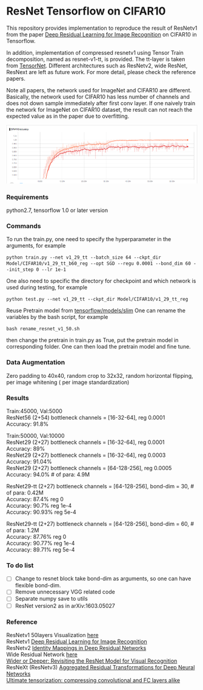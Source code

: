 # ResNet Tensorflow on CIFAR10

This repository provides implementation to reproduce the result of ResNetv1 from the paper [Deep Residual Learning 
for Image Recognition](https://arxiv.org/abs/1512.03385) on CIFAR10 in
Tensorflow.

In addition, implementation of compressed resnetv1 using Tensor Train decomposition, named as resnet-v1-tt, is provided. The tt-layer is taken from [TensorNet](https://github.com/timgaripov/TensorNet-TF). Different architectures such as ResNetv2,  wide ResNet, ResNext are left as future work. For more detail, please check the reference papers.


Note all papers, the network used for ImageNet and CIFAR10 are different.
Basically, the network used for CIFAR10 has less number of channels and does
not down sample immediately after first conv layer. If one naively train the 
network for ImageNet on CIFAR10 dataset, the result can not
reach the expected value as in the paper due to overfitting.

![](Figures/cifar10.png) 

### Requirements
python2.7, tensorflow 1.0 or later version
 

### Commands

To run the train.py, one need to specify the hyperparameter in the arguments,
for example    
```
python train.py --net v1_29_tt --batch_size 64 --ckpt_dir Model/CIFAR10/v1_29_tt_b60_reg --opt SGD --regu 0.0001 --bond_dim 60 --init_step 0 --lr 1e-1
```

One also need to specific the directory for checkpoint and which network is
used during testing, for example
```
python test.py --net v1_29_tt --ckpt_dir Model/CIFAR10/v1_29_tt_reg
```


Reuse Pretrain model from
[tensorflow/models/slim](https://github.com/tensorflow/models/tree/master/slim)
One can rename the variables by the bash script, for example
```
bash rename_resnet_v1_50.sh
```
then change the pretrain in train.py as True, put the pretrain model in
corresponding folder. One can then load the pretrain model and fine tune.


### Data Augmentation
Zero padding to 40x40, random crop to 32x32, random horizontal flipping, per
image whitening ( per image standardization)


### Results

Train:45000, Val:5000   
ResNet56 (2+54) bottleneck channels = [16-32-64], reg 0.0001   
Accuracy: 91.8%  

Train:50000, Val:10000   
ResNet29 (2+27) bottleneck channels = [16-32-64], reg 0.0001   
Accuracy: 89%   
ResNet29 (2+27) bottleneck channels = [16-32-64], reg 0.0003   
Accuracy: 91.04%   
ResNet29 (2+27) bottleneck channels = [64-128-256], reg 0.0005   
Accuracy: 94.0%   # of para: 4.9M  
  
ResNet29-tt (2+27) bottleneck channels = [64-128-256], bond-dim = 30, # of  para: 0.42M    
Accuracy: 87.4%        reg 0    
Accuracy: 90.7%      reg 1e-4    
Accuracy: 90.93%      reg 5e-4    


ResNet29-tt (2+27) bottleneck channels = [64-128-256], bond-dim = 60, # of para: 1.2M   
Accuracy: 87.76%	reg 0    
Accuracy: 90.77%	reg 1e-4    
Accuracy: 89.71% 	reg 5e-4    



### To do list

- [ ] Change to resnet block take bond-dim as arguments, so one can have
  flexible bond-dim.
- [ ] Remove unnecessary VGG related code
- [ ] Separate numpy save to utils
- [ ] ResNet version2 as in arXiv:1603.05027

### Reference  
ResNetv1 50layers Visualization [here](http://ethereon.github.io/netscope/#/gist/db945b393d40bfa26006)     
ResNetv1 [Deep Residual Learning for Image Recognition](https://arxiv.org/abs/1512.03385)   
ResNetv2 [Identity Mappings in Deep Residual Networks](https://arxiv.org/abs/1603.05027)    
Wide Residual Network  [here](https://arxiv.org/pdf/1605.07146.pdf)       
[Wider or Deeper: Revisiting the ResNet Model for Visual
Recognition](https://arxiv.org/abs/1611.10080)    
ResNeXt (ResNetv3) [Aggregated Residual Transformations for Deep Neural Networks](https://arxiv.org/abs/1611.05431)   
[Ultimate tensorization: compressing convolutional and FC layers alike](https://arxiv.org/abs/1611.03214)     

